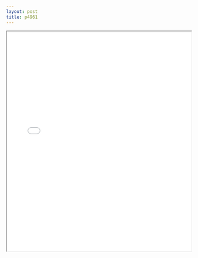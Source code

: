```yaml
---
layout: post
title: p4961
---
```


<div class="pdf-container">
<iframe src="/assets/pdfs/p4961.pdf" height="600" width="100%" allowFullScreen="true"></iframe>
</div>

